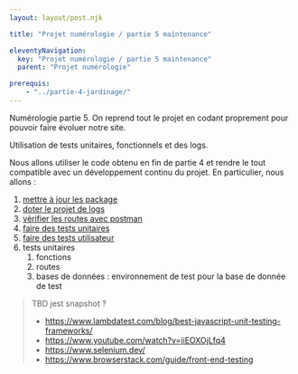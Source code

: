 ```yaml
---
layout: layout/post.njk

title: "Projet numérologie / partie 5 maintenance"

eleventyNavigation:
  key: "Projet numérologie / partie 5 maintenance"
  parent: "Projet numérologie"

prerequis:
    - "../partie-4-jardinage/"
---
```


<!-- début résumé -->

Numérologie partie 5. On reprend tout le projet en codant proprement pour pouvoir faire évoluer notre site.

<!-- fin résumé -->

Utilisation de tests unitaires, fonctionnels et des logs.

Nous allons utiliser le code obtenu en fin de partie 4 et rendre le tout compatible avec un développement continu du projet. En particulier, nous allons :

1. [mettre à jour les package](./1-mise-jour-des-packages)
2. [doter le projet de logs](./2-logs)
3. [vérifier les routes avec postman](./3-postman)
4. [faire des tests unitaires](./4-tests-unitaires)
5. [faire des tests utilisateur](./4-tests-utilisateurs)
6. tests unitaires
   1. fonctions
   2. routes
   3. bases de données : environnement de test pour la base de donnée de test

> TBD jest snapshot ?
>
> * <https://www.lambdatest.com/blog/best-javascript-unit-testing-frameworks/>
> * <https://www.youtube.com/watch?v=jiEOXOjLfq4>
> * <https://www.selenium.dev/>
> * <https://www.browserstack.com/guide/front-end-testing>